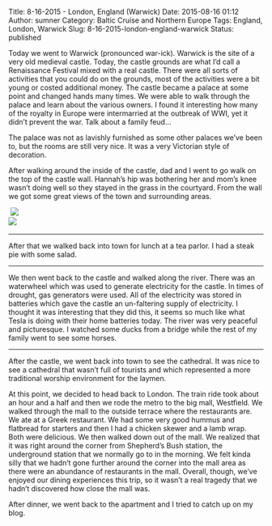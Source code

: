 Title: 8-16-2015 - London, England (Warwick)
Date: 2015-08-16 01:12
Author: sumner
Category: Baltic Cruise and Northern Europe
Tags: England, London, Warwick
Slug: 8-16-2015-london-england-warwick
Status: published

Today we went to Warwick (pronounced war-ick). Warwick is the site of a
very old medieval castle. Today, the castle grounds are what I’d call a
Renaissance Festival mixed with a real castle. There were all sorts of
activities that you could do on the grounds, most of the activities were
a bit young or costed additional money. The castle became a palace at
some point and changed hands many times. We were able to walk through
the palace and learn about the various owners. I found it interesting
how many of the royalty in Europe were intermarried at the outbreak of
WWI, yet it didn’t prevent the war. Talk about a family feud…

The palace was not as lavishly furnished as some other palaces we’ve
been to, but the rooms are still very nice. It was a very Victorian
style of decoration.

After walking around the inside of the castle, dad and I went to go walk
on the top of the castle wall. Hannah’s hip was bothering her and mom’s
knee wasn’t doing well so they stayed in the grass in the courtyard.
From the wall we got some great views of the town and surrounding areas.

 [![](http://www.the-evans.family/sumner/blog/wp-content/uploads/2015/08/img_1830-1.jpg)](http://www.the-evans.family/sumner/blog/wp-content/uploads/2015/08/img_1830-1.jpg)    
[![](http://www.the-evans.family/sumner/blog/wp-content/uploads/2015/08/img_1828-1.jpg)](http://www.the-evans.family/sumner/blog/wp-content/uploads/2015/08/img_1828-1.jpg) 

------------------------------------------------------------------------

After that we walked back into town for lunch at a tea parlor. I had a
steak pie with some salad.

------------------------------------------------------------------------

We then went back to the castle and walked along the river. There was an
waterwheel which was used to generate electricity for the castle. In
times of drought, gas generators were used. All of the electricity was
stored in batteries which gave the castle an un-faltering supply of
electricity. I thought it was interesting that they did this, it seems
so much like what Tesla is doing with their home batteries today. The
river was very peaceful and picturesque. I watched some ducks from a
bridge while the rest of my family went to see some horses.

------------------------------------------------------------------------

After the castle, we went back into town to see the cathedral. It was
nice to see a cathedral that wasn’t full of tourists and which
represented a more traditional worship environment for the laymen.

At this point, we decided to head back to London. The train ride took
about an hour and a half and then we rode the metro to the big mall,
Westfield. We walked through the mall to the outside terrace where the
restaurants are. We ate at a Greek restaurant. We had some very good
hummus and flatbread for starters and then I had a chicken skewer and a
lamb wrap. Both were delicious. We then walked down out of the mall. We
realized that it was right around the corner from Shepherd’s Bush
station, the underground station that we normally go to in the morning.
We felt kinda silly that we hadn’t gone further around the corner into
the mall area as there were an abundance of restaurants in the mall.
Overall, though, we’ve enjoyed our dining experiences this trip, so it
wasn’t a real tragedy that we hadn’t discovered how close the mall was.

After dinner, we went back to the apartment and I tried to catch up on
my blog.
